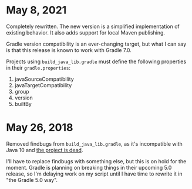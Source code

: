 # May 8, 2021

Completely rewritten.  The new version is a simplified implementation of existing behavior.  It also adds support for local Maven publishing.

Gradle version compatibility is an ever-changing target, but what I can say is that this release is known to work with Gradle 7.0.

Projects using `build_java_lib.gradle` must define the following properties in their `gradle.properties`:

1. javaSourceCompatibility
2. javaTargetCompatibility
3. group
4. version
5. builtBy


# May 26, 2018

Removed findbugs from `build_java_lib.gradle`, as it's incompatible with Java 10 and [the project is dead](https://mailman.cs.umd.edu/pipermail/findbugs-discuss/2016-November/004321.html).

I'll have to replace findbugs with something else, but this is on hold for the moment.  Gradle is planning on breaking things in their upcoming 5.0 release, so I'm delaying work on my script until I have time to rewrite it in "the Gradle 5.0 way".